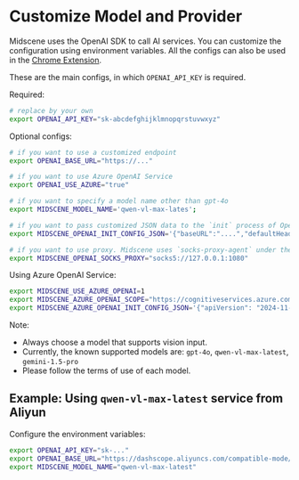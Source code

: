 # Customize Model and Provider

Midscene uses the OpenAI SDK to call AI services. You can customize the configuration using environment variables. All the configs can also be used in the [Chrome Extension](./quick-experience.html).

These are the main configs, in which `OPENAI_API_KEY` is required.

Required:

```bash
# replace by your own
export OPENAI_API_KEY="sk-abcdefghijklmnopqrstuvwxyz"
```

Optional configs:

```bash
# if you want to use a customized endpoint
export OPENAI_BASE_URL="https://..."

# if you want to use Azure OpenAI Service
export OPENAI_USE_AZURE="true"

# if you want to specify a model name other than gpt-4o
export MIDSCENE_MODEL_NAME='qwen-vl-max-lates';

# if you want to pass customized JSON data to the `init` process of OpenAI SDK
export MIDSCENE_OPENAI_INIT_CONFIG_JSON='{"baseURL":"....","defaultHeaders":{"key": "value"}}'

# if you want to use proxy. Midscene uses `socks-proxy-agent` under the hood.
export MIDSCENE_OPENAI_SOCKS_PROXY="socks5://127.0.0.1:1080"
```

Using Azure OpenAI Service:

```bash
export MIDSCENE_USE_AZURE_OPENAI=1
export MIDSCENE_AZURE_OPENAI_SCOPE="https://cognitiveservices.azure.com/.default"
export MIDSCENE_AZURE_OPENAI_INIT_CONFIG_JSON='{"apiVersion": "2024-11-01-preview", "endpoint": "...", "deployment": "..."}'
```

Note:

- Always choose a model that supports vision input. 
- Currently, the known supported models are: `gpt-4o`, `qwen-vl-max-latest`, `gemini-1.5-pro`
- Please follow the terms of use of each model.

## Example: Using `qwen-vl-max-latest` service from Aliyun

Configure the environment variables:

```bash
export OPENAI_API_KEY="sk-..."
export OPENAI_BASE_URL="https://dashscope.aliyuncs.com/compatible-mode/v1"
export MIDSCENE_MODEL_NAME="qwen-vl-max-latest"
```

